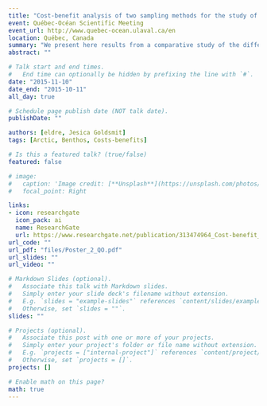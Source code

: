 ```yaml
---
title: "Cost-benefit analysis of two sampling methods for the study of arctic marine macrobenthos"
event: Québec-Océan Scientific Meeting
event_url: http://www.quebec-ocean.ulaval.ca/en
location: Québec, Canada
summary: "We present here results from a comparative study of the different sampling techniques used to study macrobenthos: in-situ sampling and photographic identification. A cost-benefit analysis has been done to quantitatively evaluate efficiency of both methods to analyse remote-arctic ecosystems. (poster in French)"
abstract: ""

# Talk start and end times.
#   End time can optionally be hidden by prefixing the line with `#`.
date: "2015-11-10"
date_end: "2015-10-11"
all_day: true

# Schedule page publish date (NOT talk date).
publishDate: ""

authors: [eldre, Jesica Goldsmit]
tags: [Arctic, Benthos, Costs-benefits]

# Is this a featured talk? (true/false)
featured: false

# image:
#   caption: 'Image credit: [**Unsplash**](https://unsplash.com/photos/bzdhc5b3Bxs)'
#   focal_point: Right

links:
- icon: researchgate
  icon_pack: ai
  name: ResearchGate
  url: https://www.researchgate.net/publication/313474964_Cost-benefit_analysis_of_two_sampling_methods_for_the_study_of_arctic_marine_macrobenthos
url_code: ""
url_pdf: "files/Poster_2_QO.pdf"
url_slides: ""
url_video: ""

# Markdown Slides (optional).
#   Associate this talk with Markdown slides.
#   Simply enter your slide deck's filename without extension.
#   E.g. `slides = "example-slides"` references `content/slides/example-slides.md`.
#   Otherwise, set `slides = ""`.
slides: ""

# Projects (optional).
#   Associate this post with one or more of your projects.
#   Simply enter your project's folder or file name without extension.
#   E.g. `projects = ["internal-project"]` references `content/project/deep-learning/index.md`.
#   Otherwise, set `projects = []`.
projects: []

# Enable math on this page?
math: true
---
```

